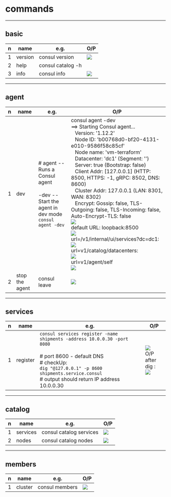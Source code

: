 # commands

---

## basic
|n|name|e.g.|O/P|
|-|----|----|---|
|1|version|consul version|[<img src="https://i.imgur.com/nAmjSA7.png">](https://i.imgur.com/nAmjSA7.png)|
|2|help|consul catalog -h|||
|3|info|consul info|[<img src="https://i.imgur.com/bMzmbkz.png">](https://i.imgur.com/bMzmbkz.png)|

---

## agent
|n|name|e.g.|O/P|
|-|----|----|---|
|1|dev |# agent --Runs a Consul agent <br/><br/>-dev --Start the agent in dev mode<br/>`consul agent -dev`|consul agent -dev <br/> ==> Starting Consul agent... <br/> &ensp; Version: '1.12.2' <br/> &ensp; Node ID: 'b00768d0-bf20-4131-e010-9586f58c85cf' <br/> &ensp; Node name: 'vm-terraform' <br/> &ensp; Datacenter: 'dc1' (Segment: '<all>')<br/> &ensp; Server: true (Bootstrap: false) <br/> &ensp; Client Addr: [127.0.0.1] (HTTP: 8500, HTTPS: -1, gRPC: 8502, DNS: 8600) <br/> &ensp; Cluster Addr: 127.0.0.1 (LAN: 8301, WAN: 8302) <br/> &ensp; Encrypt: Gossip: false, TLS-Outgoing: false, TLS-Incoming: false, Auto-Encrypt-TLS: false<br/> [<img src="https://i.imgur.com/VnCtiAQ.png">](https://i.imgur.com/VnCtiAQ.png)<br/>default URL: loopback:8500<br/>[<img src="https://i.imgur.com/NunMgAI.png">](https://i.imgur.com/NunMgAI.png)<br/> url=/v1/internal/ui/services?dc=dc1:<br/>[<img src="https://i.imgur.com/NlkuWob.png">](https://i.imgur.com/NlkuWob.png)<br/>url=v1/catalog/datacenters:<br/> [<img src="https://i.imgur.com/Whz1tj3.png">](https://i.imgur.com/Whz1tj3.png)<br/> url=v1/agent/self<br/>[<img src="https://i.imgur.com/rAefixb.png">](https://i.imgur.com/rAefixb.png)|
|2|stop the agent|consul leave|[<img src="https://i.imgur.com/kb25iCh.png">](https://i.imgur.com/kb25iCh.png)|

---
  
## services
|n|name|e.g.|O/P|
|-|----|----|---|
|1|register|`consul services register -name shipments -address 10.0.0.30 -port 8080`<br/><br/># port 8600 - default DNS<br/># checkUp:<br/> `dig "@127.0.0.1" -p 8600 shipments.service.consul`<br/> # output should return IP address 10.0.0.30|[<img src="https://i.imgur.com/kpyx4zP.png">](https://i.imgur.com/kpyx4zP.png)<br/> O/P after dig : <br/> [<img src="https://i.imgur.com/gBYor4A.png">](https://i.imgur.com/gBYor4A.png)|

---
  
## catalog
|n|name|e.g.|O/P|
|-|----|----|---|
|1|services|consul catalog services|[<img src="https://i.imgur.com/k61XjlH.png">](https://i.imgur.com/k61XjlH.png)|
|2|nodes|consul catalog nodes|[<img src="https://i.imgur.com/MpShaJA.png">](https://i.imgur.com/MpShaJA.png)|

---
  
## members
|n|name|e.g.|O/P|
|-|----|----|---|
|1|cluster|consul members|[<img src="https://i.imgur.com/I8Bw7yR.png">](https://i.imgur.com/I8Bw7yR.png)|
